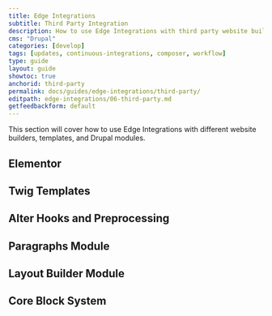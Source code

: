 ```yaml
---
title: Edge Integrations
subtitle: Third Party Integration
description: How to use Edge Integrations with third party website builders, templates, and Drupal modules.
cms: "Drupal"
categories: [develop]
tags: [updates, continuous-integrations, composer, workflow]
type: guide
layout: guide
showtoc: true
anchorid: third-party
permalink: docs/guides/edge-integrations/third-party/
editpath: edge-integrations/06-third-party.md
getfeedbackform: default
---
```


This section will cover how to use Edge Integrations with different website builders, templates, and Drupal modules.

## Elementor



## Twig Templates



## Alter Hooks and Preprocessing



## Paragraphs Module



## Layout Builder Module



## Core Block System